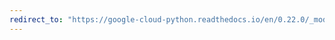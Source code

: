 ```yaml
---
redirect_to: "https://google-cloud-python.readthedocs.io/en/0.22.0/_modules/google/cloud/vision/face.html"
---
```

